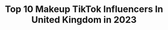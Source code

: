 ---
title: Top 10 Makeup TikTok Influencers In United Kingdom in 2023
description: >-
  Find top makeup TikTok influencers in United Kingdom in 2023. Most popular hashtags: #fyp #makeup #duet #halloween.
platform: TikTok
hits: 1172
text_top: Analyze the top-rated TikTok profiles on inBeat.
text_bottom: Our search engine has 1172 TikTok influencers like this in United Kingdom for you to collaborate.
profiles:
  - username: "hbcoolcat"
    fullname: >-
      Hannah O'Sullivan 
    bio: >-
      I’m a musically OG 💓 35 makeup cosplay 💓 please drop a like or comment 🐰
    location: "United Kingdom"
    followers: 93300
    engagement: 2004
    commentsToLikes: 0.102137
    id: ckbwl7q94407c0j23fqqfvcpw
    verified: true
    hashtags: "#makeup, #fyp, #transition, #theshining"
  - username: "leeshthatgirl"
    fullname: >-
      LeeshThatGirl
    bio: >-
      INSTA: leeshthatgirl MAKEUP SASS CEO OF HAIR WHIPS ✨💖
    location: "United Kingdom"
    followers: 23700
    engagement: 2348
    commentsToLikes: 0.050930
    id: ckav77ahpe4ah0j23qops3pzr
    verified: false
    hashtags: "#fyp, #blackcreators, #makeuptransformation, #glowup"
  - username: "fullofpith"
    fullname: >-
      Leo
    bio: >-
      ♡ Leo, 32, he/they ♡ ☆ art, poetry, music, makeup & spicy opinions ☆
    location: "United Kingdom"
    followers: 25300
    engagement: 1782
    commentsToLikes: 0.105389
    id: ck8nfz4k2u3z80j78i8mklopi
    verified: false
    hashtags: "#knowmyownface, #myfacenofilter, #hethey, #makeupfail"
  - username: "megmur"
    fullname: >-
      Meg Murphy
    bio: >-
      @ MEGSSFX on insta! just tryna do makeup i love you!🥺 💌 megnadeensfx@gmail.com
    location: "United Kingdom"
    followers: 122800
    engagement: 2668
    commentsToLikes: 0.025442
    id: ckdi7mp8r9lxv0j23a38wr63j
    verified: false
    hashtags: "#halloweenlook, #fyp, #creative, #makeup"
  - username: "dragonfinity"
    fullname: >-
      Dragon Finity🐉
    bio: >-
      If you want your makeup done: Subscribe to my YouTube & send your photo on insta
    location: "United Kingdom"
    followers: 391000
    engagement: 1604
    commentsToLikes: 0.092113
    id: ck81sb8dcregu0j78xieiufm4
    verified: false
    hashtags: "#acne, #foryou, #fyp, #digitalmakeup"
  - username: "uniqueangelxo"
    fullname: >-
      Stacey
    bio: >-
      😇 ❤️Taken❤️ You’ll find Glam & Gore makeup here #TheUniqueAngels
    location: "United Kingdom"
    followers: 24500
    engagement: 1217
    commentsToLikes: 0.096377
    id: ckc34vtbgu5hq0j239nkalim8
    verified: false
    hashtags: "#theuniqueangels, #toms, #freakweek, #duet"
  - username: "morganmcgoldrick"
    fullname: >-
      Morgan McGołdrick
    bio: >-
      Insta @mxgoldrick Makeup They/them DyslexicAF sry
    location: "United Kingdom"
    followers: 2181
    engagement: 1001
    commentsToLikes: 0.100638
    id: ckcovo0yn96p10j23iax4p1du
    verified: false
    hashtags: "#fyp, #alt, #transgirl, #foryoupage"
  - username: "nicolerodge"
    fullname: >-
      Nicole Rodgers
    bio: >-
      Hope you’re having a good day 💖Makeup & POVs💖 Fo||ow my IG - NicoleRodge
    location: "United Kingdom"
    followers: 282600
    engagement: 2072
    commentsToLikes: 0.011467
    id: ckcofso1o2vos0j23c9x92z90
    verified: false
    hashtags: "#duet, #halloween, #pov, #povacting"
  - username: "plmakeupacademy"
    fullname: >-
      Plouisemakeupacademy
    bio: >-
      Instagram- Plouise_Makeup_Academy⚡️
    location: "United Kingdom"
    followers: 14600
    engagement: 1897
    commentsToLikes: 0.106107
    id: ck8niesm75bad0j78l0zhrney
    verified: true
    hashtags: "#fyp, #fashion, #featureme, #makeup"
  - username: "jenlouisemua"
    fullname: >-
      Jen louise
    bio: >-
      Welshie 🏴󠁧󠁢󠁷󠁬󠁳󠁿 💫 Instagram jenlouise_mua 💫 Makeup artist 💚💚💚
    location: "United Kingdom"
    followers: 49600
    engagement: 1119
    commentsToLikes: 0.056574
    id: ckacw6l8ur34x0i78bclqg4z1
    verified: false
    hashtags: "#joke, #dollhousechallenge, #thedependables, #duet"
---